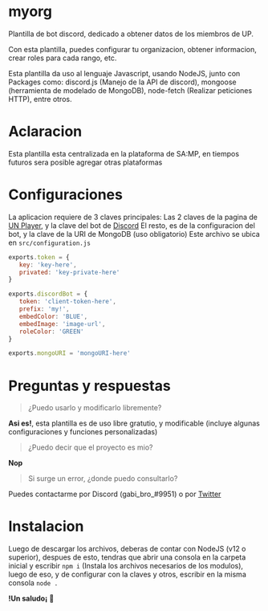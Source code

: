# myorg
 Plantilla de bot discord, dedicado a obtener datos de los miembros de UP.
 
 Con esta plantilla, puedes configurar tu organizacion, obtener informacion, crear roles para cada rango, etc.

 Esta plantilla da uso al lenguaje Javascript, usando NodeJS, junto con Packages como: discord.js (Manejo de la API de discord), mongoose (herramienta de modelado de MongoDB), node-fetch (Realizar peticiones HTTP), entre otros. 

# Aclaracion
 Esta plantilla esta centralizada en la plataforma de SA:MP, en tiempos futuros sera posible agregar otras plataformas
 
# Configuraciones
 La aplicacion requiere de 3 claves principales: Las 2 claves de la pagina de [UN Player](https://unplayer.com/settings/keys), y la clave del bot de [Discord](https://discord.com/developers/applications/me)
 El resto, es de la configuracion del bot, y la clave de la URI de MongoDB (uso obligatorio)
 Este archivo se ubica en ``src/configuration.js``
 
 ```js
 exports.token = { 
	key: 'key-here',
	privated: 'key-private-here'
}

exports.discordBot = { 
	token: 'client-token-here',
	prefix: 'my!',
	embedColor: 'BLUE',
	embedImage: 'image-url',
	roleColor: 'GREEN'
}

 exports.mongoURI = 'mongoURI-here'
 ```
 
# Preguntas y respuestas
 > ¿Puedo usarlo y modificarlo libremente?
 
 **Asi es!**, esta plantilla es de uso libre gratutio, y modificable (incluye algunas configuraciones y funciones personalizadas)
 
 > ¿Puedo decir que el proyecto es mio?
 
 **Nop**
 
 > Si surge un error, ¿donde puedo consultarlo?
 
  Puedes contactarme por Discord (gabi_bro_#9951) o por [Twitter](https://twitter.com/cheemsislive)
  
  # Instalacion
   Luego de descargar los archivos, deberas de contar con NodeJS (v12 o superior), despues de esto, tendras que abrir una consola en la carpeta inicial y escribir ``npm i`` (Instala los archivos necesarios de los modulos), luego de eso, y de configurar con la claves y otros, escribir en la misma consola ``node .``
   
   **!Un saludo¡** 🍞

